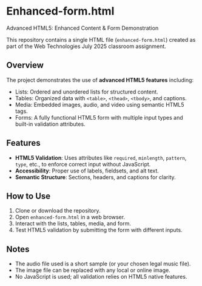 # Enhanced-form.html
Advanced HTML5: Enhanced Content &amp; Form Demonstration


This repository contains a single HTML file (`enhanced-form.html`) created as part of the Web Technologies July 2025 classroom assignment.

## Overview
The project demonstrates the use of **advanced HTML5 features** including:

- Lists: Ordered and unordered lists for structured content.
- Tables: Organized data with `<table>`, `<thead>`, `<tbody>`, and captions.
- Media: Embedded images, audio, and video using semantic HTML5 tags.
- Forms: A fully functional HTML5 form with multiple input types and built-in validation attributes.

## Features
- **HTML5 Validation**: Uses attributes like `required`, `minlength`, `pattern`, `type`, etc., to enforce correct input without JavaScript.
- **Accessibility**: Proper use of labels, fieldsets, and alt text.
- **Semantic Structure**: Sections, headers, and captions for clarity.

## How to Use
1. Clone or download the repository.
2. Open `enhanced-form.html` in a web browser.
3. Interact with the lists, tables, media, and form.
4. Test HTML5 validation by submitting the form with different inputs.

## Notes
- The audio file used is a short sample (or your chosen legal music file).
- The image file can be replaced with any local or online image.
- No JavaScript is used; all validation relies on HTML5 native features.

